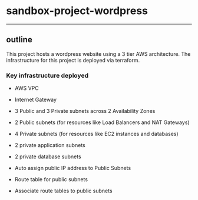 # sandbox-project-wordpress
---
## outline 
This project hosts a wordpress website using a 3 tier AWS architecture.
The infrastructure for this project is deployed via terraform.  

### Key infrastructure deployed 
- AWS VPC
- Internet Gateway
- 3 Public and 3 Private subnets across 2 Availability Zones
- 2 Public subnets (for resources like Load Balancers and NAT Gateways)
- 4 Private subnets (for resources like EC2 instances and databases)
- 2 private application subnets
- 2 private database subnets 
    
- Auto assign public IP address to Public Subnets 
    
- Route table for public subnets
- Associate route tables to public subnets 
    


